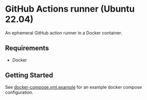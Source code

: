 # GitHub Actions runner (Ubuntu 22.04)

An ephemeral GitHub action runner in a Docker container.

## Requirements
* Docker

## Getting Started

See [docker-compose.yml.example](docker-compose.yml.example) for an
example docker compose configuration.
